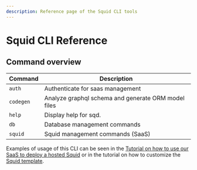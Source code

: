 ```yaml
---
description: Reference page of the Squid CLI tools
---
```


# Squid CLI Reference

## Command overview

| Command   | Description                                         |
| --------- | --------------------------------------------------- |
| `auth`    | Authenticate for saas management                    |
| `codegen` | Analyze graphql schema and generate ORM model files |
| `help`    | Display help for sqd.                               |
| `db`      | Database management commands                        |
| `squid`   | Squid management commands (SaaS)                    |

Examples of usage of this CLI can be seen in the [Tutorial on how to use our SaaS to deploy a hosted Squid](/docs/tutorials/deploy-your-squid) or in the tutorial on how to customize the [Squid template](/docs/tutorials/create-a-simple-squid).

